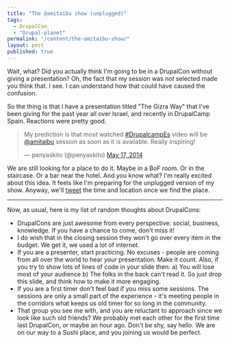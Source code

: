 ```yaml
---
title: "The @amitaibu show (unplugged)"
tags: 
  - DrupalCon
  - "Drupal-planet"
permalink: "/content/the-amitaibu-show/"
layout: post
published: true
---
```


Wait, what? Did you actually think I'm going to be in a DrupalCon without giving a presentation?
Oh, the fact that my session was _not_ selected made you think that. I see. I can understand how that could have caused the confusion.

So the thing is that I have a presentation titled "The Gizra Way" that I've been giving for the past year all over Israel, and recently in DrupalCamp Spain. Reactions were pretty good.

<blockquote class="twitter-tweet" lang="en"><p>My prediction is that most watched <a href="https://twitter.com/search?q=%23DrupalcampEs&amp;src=hash">#DrupalcampEs</a> video will be <a href="https://twitter.com/amitaibu">@amitaibu</a> session as soon as it is available. Really inspiring!</p>&mdash; penyaskito (@penyaskito) <a href="https://twitter.com/penyaskito/statuses/467674213906931712">May 17, 2014</a></blockquote>
<script async src="//platform.twitter.com/widgets.js" charset="utf-8"></script>

We are still looking for a place to do it. Maybe in a BoF room. Or in the staircase. Or a bar near the hotel.
And you know what? I'm really excited about this idea. It feels like I'm preparing for the unplugged version of my show. Anyway, we'll [tweet](https://twitter.com/gizra_drupal) the time and location once we find the place.

<!-- more -->

---

Now, as usual, here is my list of random thoughts about DrupalCons:

* DrupalCons are just awesome from every perspective: social, business, knowledge. If you have a chance to come, don't miss it!
* I do wish that in the closing session they won't go over every item in the budget. We get it, we used a lot of internet.
* If you are a presenter, start practicing. No excuses - people are coming from all over the world to hear _your_ presentation. Make it count.
Also, if you try to show lots of lines of code in your slide then: a) You will lose most of your audience b) The folks in the back can't read it. So just drop this slide, and think how to make it more engaging.
* If you are a first timer don't feel bad if you miss some sessions. The sessions are only a small part of the experience - it's meeting people in the corridors what keeps us old timer for so long in the community.
* That group you see me with, and you are reluctant to approach since we look like such old friends? We probably met each other for the first time last DrupalCon, or maybe an hour ago. Don't be shy, say hello. We are on our way to a Sushi place, and you joining us would be perfect.